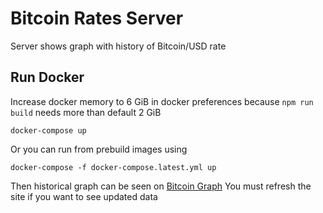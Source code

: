 # Bitcoin Rates Server
Server shows graph with history of Bitcoin/USD rate

## Run Docker
Increase docker memory to 6 GiB in docker preferences because `npm run build` 
needs more than default 2 GiB

`docker-compose up`

Or you can run from prebuild images using

`docker-compose -f docker-compose.latest.yml up`

Then historical graph can be seen on [Bitcoin Graph](http://localhost:80)
You must refresh the site if you want to see updated data

